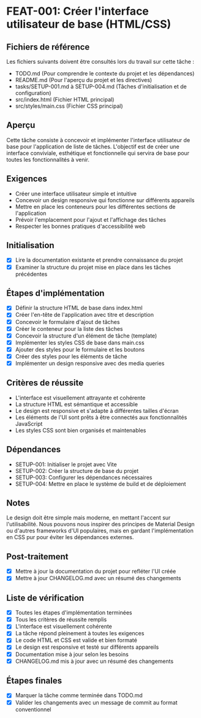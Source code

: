 # FEAT-001: Créer l'interface utilisateur de base (HTML/CSS)

## Fichiers de référence
Les fichiers suivants doivent être consultés lors du travail sur cette tâche :
- TODO.md (Pour comprendre le contexte du projet et les dépendances)
- README.md (Pour l'aperçu du projet et les directives)
- tasks/SETUP-001.md à SETUP-004.md (Tâches d'initialisation et de configuration)
- src/index.html (Fichier HTML principal)
- src/styles/main.css (Fichier CSS principal)

## Aperçu
Cette tâche consiste à concevoir et implémenter l'interface utilisateur de base pour l'application de liste de tâches. L'objectif est de créer une interface conviviale, esthétique et fonctionnelle qui servira de base pour toutes les fonctionnalités à venir.

## Exigences
- Créer une interface utilisateur simple et intuitive
- Concevoir un design responsive qui fonctionne sur différents appareils
- Mettre en place les conteneurs pour les différentes sections de l'application
- Prévoir l'emplacement pour l'ajout et l'affichage des tâches
- Respecter les bonnes pratiques d'accessibilité web

## Initialisation
- [x] Lire la documentation existante et prendre connaissance du projet
- [x] Examiner la structure du projet mise en place dans les tâches précédentes

## Étapes d'implémentation
- [x] Définir la structure HTML de base dans index.html
- [x] Créer l'en-tête de l'application avec titre et description
- [x] Concevoir le formulaire d'ajout de tâches
- [x] Créer le conteneur pour la liste des tâches
- [x] Concevoir la structure d'un élément de tâche (template)
- [x] Implémenter les styles CSS de base dans main.css
- [x] Ajouter des styles pour le formulaire et les boutons
- [x] Créer des styles pour les éléments de tâche
- [x] Implémenter un design responsive avec des media queries

## Critères de réussite
- L'interface est visuellement attrayante et cohérente
- La structure HTML est sémantique et accessible
- Le design est responsive et s'adapte à différentes tailles d'écran
- Les éléments de l'UI sont prêts à être connectés aux fonctionnalités JavaScript
- Les styles CSS sont bien organisés et maintenables

## Dépendances
- SETUP-001: Initialiser le projet avec Vite
- SETUP-002: Créer la structure de base du projet
- SETUP-003: Configurer les dépendances nécessaires
- SETUP-004: Mettre en place le système de build et de déploiement

## Notes
Le design doit être simple mais moderne, en mettant l'accent sur l'utilisabilité. Nous pouvons nous inspirer des principes de Material Design ou d'autres frameworks d'UI populaires, mais en gardant l'implémentation en CSS pur pour éviter les dépendances externes.

## Post-traitement
- [x] Mettre à jour la documentation du projet pour refléter l'UI créée
- [x] Mettre à jour CHANGELOG.md avec un résumé des changements

## Liste de vérification
- [x] Toutes les étapes d'implémentation terminées
- [x] Tous les critères de réussite remplis
- [x] L'interface est visuellement cohérente
- [x] La tâche répond pleinement à toutes les exigences
- [x] Le code HTML et CSS est valide et bien formaté
- [x] Le design est responsive et testé sur différents appareils
- [x] Documentation mise à jour selon les besoins
- [x] CHANGELOG.md mis à jour avec un résumé des changements

## Étapes finales
- [x] Marquer la tâche comme terminée dans TODO.md
- [x] Valider les changements avec un message de commit au format conventionnel 